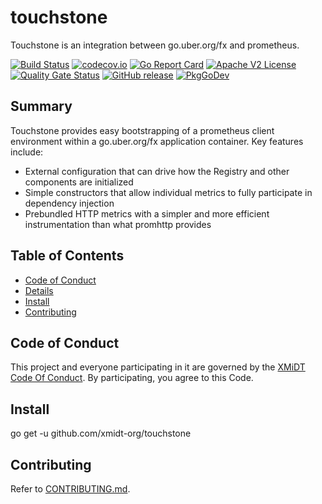 # touchstone

Touchstone is an integration between go.uber.org/fx and prometheus.

[![Build Status](https://github.com/xmidt-org/touchstone/workflows/CI/badge.svg)](https://github.com/xmidt-org/touchstone/actions)
[![codecov.io](http://codecov.io/github/xmidt-org/touchstone/coverage.svg?branch=main)](http://codecov.io/github/xmidt-org/touchstone?branch=main)
[![Go Report Card](https://goreportcard.com/badge/github.com/xmidt-org/touchstone)](https://goreportcard.com/report/github.com/xmidt-org/touchstone)
[![Apache V2 License](http://img.shields.io/badge/license-Apache%20V2-blue.svg)](https://github.com/xmidt-org/touchstone/blob/main/LICENSE)
[![Quality Gate Status](https://sonarcloud.io/api/project_badges/measure?project=xmidt-org_touchstone&metric=alert_status)](https://sonarcloud.io/dashboard?id=xmidt-org_touchstone)
[![GitHub release](https://img.shields.io/github/release/xmidt-org/touchstone.svg)](CHANGELOG.md)
[![PkgGoDev](https://pkg.go.dev/badge/github.com/xmidt-org/touchstone)](https://pkg.go.dev/github.com/xmidt-org/touchstone)

## Summary

Touchstone provides easy bootstrapping of a prometheus client environment within a go.uber.org/fx application container.  Key features include:

- External configuration that can drive how the Registry and other components are initialized
- Simple constructors that allow individual metrics to fully participate in dependency injection
- Prebundled HTTP metrics with a simpler and more efficient instrumentation than what promhttp provides

## Table of Contents

- [Code of Conduct](#code-of-conduct)
- [Details](#details)
- [Install](#install)
- [Contributing](#contributing)

## Code of Conduct

This project and everyone participating in it are governed by the [XMiDT Code Of Conduct](https://xmidt.io/code_of_conduct/). 
By participating, you agree to this Code.

## Install

go get -u github.com/xmidt-org/touchstone

## Contributing

Refer to [CONTRIBUTING.md](CONTRIBUTING.md).
